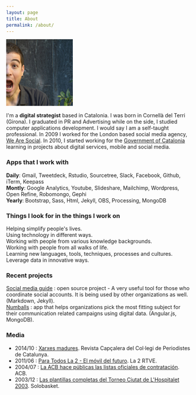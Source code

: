 ```yaml
---
layout: page
title: About
permalink: /about/
---
```

<img width="180" height="180" src="/img/profile_mini.jpg" alt="Sergi Xaudiera">

I'm a **digital strategist** based in Catalonia. I was born in Cornellà del Terri (Girona). I graduated in PR and Advertising while on the side, I studied computer applications development. I would say I am a self-taught professional. In 2009 I worked for the London based social media agency, [We Are Social](http://wearesocial.net). In 2010, I started working for the [Government of Catalonia](http://gencat.cat]) learning in projects about digital services, mobile and social media.  

### Apps that I work with
**Daily**: Gmail, Tweetdeck, Rstudio, Sourcetree, Slack, Facebook, Github, iTerm, Keepass  
**Montly**: Google Analytics, Youtube, Slideshare, Mailchimp, Wordpress, Open Refine, Robomongo, Gephi  
**Yearly**: Bootstrap, Sass, Html, Jekyll, OBS, Processing, MongoDB  

### Things I look for in the things I work on 
Helping simplify people's lives.  
Using technology in different ways.  
Working with people from various knowledge backgrounds.  
Working with people from all walks of life.  
Learning new languages, tools, techniques, processes and cultures.  
Leverage data in innovative ways.  

### Recent projects
[Social media guide](https://github.com/gencat/guia) : open source project - A very useful tool for those who coordinate social accounts. It is being used by other organizations as well. (Markdown, Jekyll).  
[Numballs](http://numballs.com) : app that helps organizations pick the most fitting subject for their communication related campaigns using digital data. (Angular.js, MongoDB). 

### Media
* 2014/10 : [Xarxes madures](http://www.periodistes.org/ca/article/xarxes-madures-248.html). Revista Capçalera del Col·legi de Periodistes de Catalunya.  
* 2011/06 : [Para Todos La 2 - El móvil del futuro](http://www.rtve.es/alacarta/videos/para-todos-la-2/para-todos-2-movil-del-futuro/1118704/). La 2 RTVE.  
* 2004/07 : [La ACB hace públicas las listas oficiales de contratación](http://www.acb.com/redaccion.php?id=18721). ACB.  
* 2003/12 : [Las plantillas completas del Torneo Ciutat de L'Hospitalet 2003](http://www.solobasket.com/las-plantillas-completas-del-torneo-ciutat-de-lhospitalet). Solobasket. 


